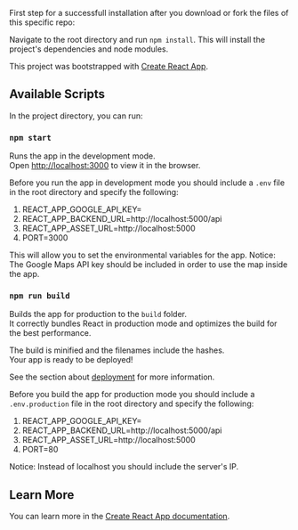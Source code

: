 First step for a successfull installation after you download or fork the files of this specific repo:

Navigate to the root directory and run `npm install`. This will install the project's dependencies and node modules.  

This project was bootstrapped with [Create React App](https://github.com/facebook/create-react-app).

## Available Scripts

In the project directory, you can run:

### `npm start`

Runs the app in the development mode.<br />
Open [http://localhost:3000](http://localhost:3000) to view it in the browser.

Before you run the app in development mode you should include a `.env` file in the root directory and specify the following:

1. REACT_APP_GOOGLE_API_KEY=
2. REACT_APP_BACKEND_URL=http://localhost:5000/api
3. REACT_APP_ASSET_URL=http://localhost:5000
4. PORT=3000

This will allow you to set the environmental variables for the app.
Notice: The Google Maps API key should be included in order to use the map inside the app.

### `npm run build`

Builds the app for production to the `build` folder.<br />
It correctly bundles React in production mode and optimizes the build for the best performance.

The build is minified and the filenames include the hashes.<br />
Your app is ready to be deployed!

See the section about [deployment](https://facebook.github.io/create-react-app/docs/deployment) for more information.

Before you build the app for production mode you should include a `.env.production` file in the root directory and specify the following:

1. REACT_APP_GOOGLE_API_KEY=
2. REACT_APP_BACKEND_URL=http://localhost:5000/api
3. REACT_APP_ASSET_URL=http://localhost:5000
4. PORT=80

Notice: Instead of localhost you should include the server's IP.


## Learn More

You can learn more in the [Create React App documentation](https://facebook.github.io/create-react-app/docs/getting-started).

